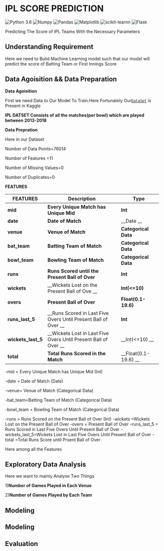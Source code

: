 # IPL SCORE PREDICTION

![Python 3.6](https://img.shields.io/badge/Python-3.6-brightgreen.svg) ![Numpy](https://img.shields.io/badge/Library-Numpy-red.svg) ![Pandas](https://img.shields.io/badge/Library-Pandas-yellow.svg) ![Matplotlib](https://img.shields.io/badge/Library-Matplotlib-blue.svg) ![scikit-learnn](https://img.shields.io/badge/Library-Scikit_Learn-pink.svg) ![Flask](https://img.shields.io/badge/Library-Flask-orange.svg)

Predicting The Score of IPL Teams With the Necessary Parameters 


## Understanding Requirement

Here we need to Bulid Machine Learning model such that our model will predict the score of Batting Team or First Innings Score  


 ## Data Agoisition && Data Preparation
 
 **Data Agoisition**
 
 First we need Data to Our Model To Train.Here Fortunately Our[`DataSet`](https://www.kaggle.com/dineshchandthakur/ipl-dataset) is Present in Kaggle
 
 **IPL DATSET Consists of all the matches(per bowl) which are played between 2013-2018**
 
 **Data Prepration**
 
 Here in our Dataset 
 
 
 Number of Data Points=76014
 
 Number of Features =11
 
 Number of Missing Values=0
 
 Number of Duplicates=0
 
 **FEATURES**
 
 |__FEATURES__|__Description__|__Type__|
 |-|-|-|
|__mid__|__Every Unique Match has Unique Mid__|__Int__|
|__date__|__Date of Match__|__Date __|
|__venue__|__Venue of Match__|__Categorical Data__|
|__bat_team__|__Batting Team of Match__|__Categorical Data__|
|__bowl_team__|__Bowling Team of Match__|__Categorical Data__|
|__runs__|__Runs Scored until the Present Ball of Over__|__Int__|
|__wickets__|__Wickets Lost on the Present Ball of Ove __|__Int(<=10)__|
|__overs__|__Present Ball of Over__|__Float(0.1-19.6)__|
|__runs_last_5__|__Runs Scored in Last Five Overs Until Present Ball of Over __|__Int__|
|__wickets_last_5__|__Wickets Lost in Last Five Overs Until Present Ball of Over __|__Int(<=10) __|
|__total__|__Total Runs Scored in the Match__|__Float(0.1-19.6) __|
 
 
 -mid = Every Unique Match has Unique Mid  (Int)
 
 -date = Date of Match  (Date)
 
 -venue= Venue of Match (Categorical Data)
 
 -bat_team=Batting Team of Match (Categorical Data)
 
 -bowl_team = Bowling Team of Match (Categorical Data)
 
 -runs  = Runs Scored on the Present Ball of Over (Int)
 -wickets	=Wickets Lost on the Present Ball of Over
 -overs = Present Ball of Over
 -runs_last_5 = Runs Scored in Last Five Overs Until Present Ball of Over
 -wickets_last_5=Wickets Lost in Last Five Overs Until Present Ball of Over
 -total =Total Runs Score until Prsent Ball of Over
 
 Here among all the Features 
 
 
 
 
 
 ## Exploratory Data Analysis
 
 Here we want to mainly Analyse Two Things
 
 1)**Number of Games Played in Each Venue**
 
 2)**Number of Games Played by Each Team**
 
 ## Modeling
 
  
 
 ## Modeling

 
  ## Evaluation
